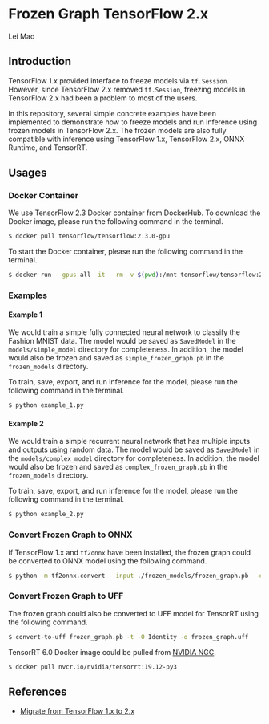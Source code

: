 # Frozen Graph TensorFlow 2.x

Lei Mao

## Introduction

TensorFlow 1.x provided interface to freeze models via `tf.Session`. However, since TensorFlow 2.x removed `tf.Session`, freezing models in TensorFlow 2.x had been a problem to most of the users.

In this repository, several simple concrete examples have been implemented to demonstrate how to freeze models and run inference using frozen models in TensorFlow 2.x. The frozen models are also fully compatible with inference using TensorFlow 1.x, TensorFlow 2.x, ONNX Runtime, and TensorRT. 

## Usages

### Docker Container

We use TensorFlow 2.3 Docker container from DockerHub. To download the Docker image, please run the following command in the terminal.

```bash
$ docker pull tensorflow/tensorflow:2.3.0-gpu
```

To start the Docker container, please run the following command in the terminal.

```bash
$ docker run --gpus all -it --rm -v $(pwd):/mnt tensorflow/tensorflow:2.3.0-gpu
```

### Examples

#### Example 1

We would train a simple fully connected neural network to classify the Fashion MNIST data. The model would be saved as `SavedModel` in the `models/simple_model` directory for completeness. In addition, the model would also be frozen and saved as `simple_frozen_graph.pb` in the `frozen_models` directory.

To train, save, export, and run inference for the model, please run the following command in the terminal.

```bash
$ python example_1.py
```

#### Example 2

We would train a simple recurrent neural network that has multiple inputs and outputs using random data. The model would be saved as `SavedModel` in the `models/complex_model` directory for completeness. In addition, the model would also be frozen and saved as `complex_frozen_graph.pb` in the `frozen_models` directory.

To train, save, export, and run inference for the model, please run the following command in the terminal.

```bash
$ python example_2.py
```

### Convert Frozen Graph to ONNX

If TensorFlow 1.x and `tf2onnx` have been installed, the frozen graph could be converted to ONNX model using the following command.

```bash
$ python -m tf2onnx.convert --input ./frozen_models/frozen_graph.pb --output model.onnx --outputs Identity:0 --inputs x:0
```

### Convert Frozen Graph to UFF

The frozen graph could also be converted to UFF model for TensorRT using the following command. 

```bash
$ convert-to-uff frozen_graph.pb -t -O Identity -o frozen_graph.uff
```

TensorRT 6.0 Docker image could be pulled from [NVIDIA NGC](https://ngc.nvidia.com/).

```bash
$ docker pull nvcr.io/nvidia/tensorrt:19.12-py3
```

## References

* [Migrate from TensorFlow 1.x to 2.x](https://www.tensorflow.org/guide/migrate)
